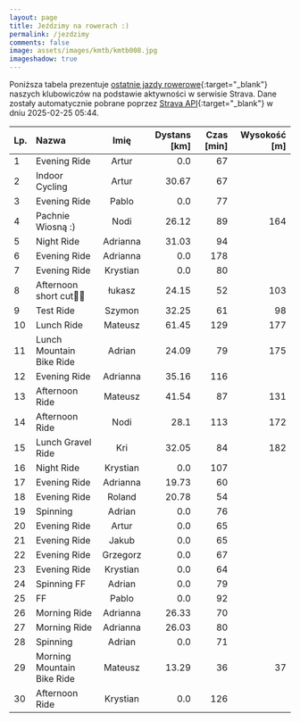 ```yaml
---
layout: page
title: Jeździmy na rowerach :)
permalink: /jezdzimy
comments: false
image: assets/images/kmtb/kmtb008.jpg
imageshadow: true
---
```


Poniższa tabela prezentuje [ostatnie jazdy rowerowe](https://www.strava.com/clubs/336381){:target="_blank"} naszych klubowiczów na podstawie aktywności w serwisie Strava. Dane zostały automatycznie pobrane poprzez [Strava API](https://developers.strava.com/docs/reference/#api-Clubs-getClubActivitiesById){:target="_blank"} w dniu 2025-02-25 05:44.

Lp. | Nazwa | Imię | Dystans [km] | Czas [min] | Wysokość [m]
:--- | :--- | :---: | ---: | ---: | ---:
1|Evening Ride|Artur|0.0|67|
2|Indoor Cycling|Artur|30.67|67|
3|Evening Ride|Pablo|0.0|77|
4|Pachnie Wiosną :)|Nodi|26.12|89|164
5|Night Ride|Adrianna|31.03|94|
6|Evening Ride|Adrianna|0.0|178|
7|Evening Ride|Krystian|0.0|80|
8|Afternoon short cut💨💦|łukasz|24.15|52|103
9|Test Ride|Szymon|32.25|61|98
10|Lunch Ride|Mateusz|61.45|129|177
11|Lunch Mountain Bike Ride|Adrian|24.09|79|175
12|Evening Ride|Adrianna|35.16|116|
13|Afternoon Ride|Mateusz|41.54|87|131
14|Afternoon Ride|Nodi|28.1|113|172
15|Lunch Gravel Ride|Kri|32.05|84|182
16|Night Ride|Krystian|0.0|107|
17|Evening Ride|Adrianna|19.73|60|
18|Evening Ride|Roland|20.78|54|
19|Spinning|Adrian|0.0|76|
20|Evening Ride|Artur|0.0|65|
21|Evening Ride|Jakub|0.0|65|
22|Evening Ride|Grzegorz|0.0|67|
23|Evening Ride|Krystian|0.0|64|
24|Spinning FF|Adrian|0.0|79|
25|FF|Pablo|0.0|92|
26|Morning Ride|Adrianna|26.33|70|
27|Morning Ride|Adrianna|26.03|80|
28|Spinning|Adrian|0.0|71|
29|Morning Mountain Bike Ride|Mateusz|13.29|36|37
30|Afternoon Ride|Krystian|0.0|126|
